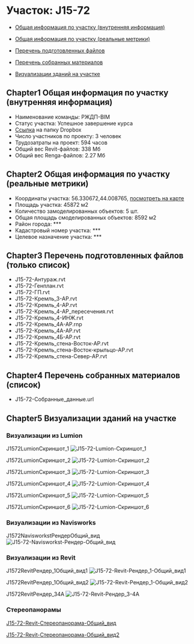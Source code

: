 # Участок: J15-72

* [Общая информация по участку (внутренняя информация)](#Chapter1)

* [Общая информация по участку (реальные метрики)](#Chapter2)

* [Перечень подготовленных файлов](#Chapter3)

* [Перечень собранных материалов](#Chapter4)

* [Визуализации зданий на участке](#Chapter5)

## <a id="test">Chapter1</a> Общая информация по участку (внутренняя информация)
+ Наименование команды: РЖДП-BIM
+ Статус участка: Успешное завершение курса
+ [Ссылка](https://www.dropbox.com/sh/wvvgv1nw1iqred9/AAB8hN37vrWSpk9kNURGnxS9a/J15_72?dl=0) на папку Dropbox
+ Число участников по проекту: 3 человек
+ Трудозатраты на проект: 594 часов
+ Общий вес Revit-файлов: 338 Мб
+ Общий вес Renga-файлов: 2.27 Мб
## <a id="test">Chapter2</a> Общая информация по участку (реальные метрики)
+ Координаты участка: 56.330672,44.008765, [посмотреть на карте](https://yandex.ru/maps/47/nizhny-novgorod/?ll=56.330672%2C44.008765&z=19)
+ Площадь участка: 45872 м2
+ Количество замоделированных объектов: 5 шт.
+ Общая площадь смоделированных объектов: 8592 м2
+ Район города: *** 
+ Кадастровый номер участка: *** 
+ Целевое назначение участка: *** 
## <a id="test">Chapter3</a> Перечень подготовленных файлов (только список)
+ J15-72-Антураж.rvt
+ J15-72-Генплан.rvt
+ J15-72-ГП.rvt
+ J15-72-Кремль_3-АР.rvt
+ J15-72-Кремль_4-АР.rvt
+ J15-72-Кремль_4-АР_пересечения.rvt
+ J15-72-Кремль_4-ИНЖ.rvt
+ J15-72-Кремль_4А-АР.rnp
+ J15-72-Кремль_4А-АР.rvt
+ J15-72-Кремль_4Б-АР.rvt
+ J15-72-Кремль_стена-Восток-АР.rvt
+ J15-72-Кремль_стена-Восток-крыльцо-АР.rvt
+ J15-72-Кремль_стена-Север-АР.rvt
## <a id="test">Chapter4</a> Перечень собранных материалов (список)
+ J15-72-Собранные_данные.url
## <a id="test">Chapter5</a> Визуализации зданий на участке
### Визуализации из Lumion
J1572LumionСкриншот_1
![J15-72-Lumion-Скриншот_1](/Images/J15_72/J15-72-Lumion-Скриншот_1_Compressed.jpg)

J1572LumionСкриншот_2
![J15-72-Lumion-Скриншот_2](/Images/J15_72/J15-72-Lumion-Скриншот_2_Compressed.jpg)

J1572LumionСкриншот_3
![J15-72-Lumion-Скриншот_3](/Images/J15_72/J15-72-Lumion-Скриншот_3_Compressed.jpg)

J1572LumionСкриншот_4
![J15-72-Lumion-Скриншот_4](/Images/J15_72/J15-72-Lumion-Скриншот_4_Compressed.jpg)

J1572LumionСкриншот_5
![J15-72-Lumion-Скриншот_5](/Images/J15_72/J15-72-Lumion-Скриншот_5_Compressed.jpg)

J1572LumionСкриншот_6
![J15-72-Lumion-Скриншот_6](/Images/J15_72/J15-72-Lumion-Скриншот_6_Compressed.jpg)

### Визуализации из Navisworks
J1572NavisworkstРендерОбщий_вид
![J15-72-Navisworkst-Рендер-Общий_вид](/Images/J15_72/J15-72-Navisworkst-Рендер-Общий_вид_Compressed.jpg)

### Визуализации из Revit
J1572RevitРендер_1Общий_вид1
![J15-72-Revit-Рендер_1-Общий_вид1](/Images/J15_72/J15-72-Revit-Рендер_1-Общий_вид1_Compressed.jpg)

J1572RevitРендер_1Общий_вид2
![J15-72-Revit-Рендер_1-Общий_вид2](/Images/J15_72/J15-72-Revit-Рендер_1-Общий_вид2_Compressed.jpg)

J1572RevitРендер_34А
![J15-72-Revit-Рендер_3-4А](/Images/J15_72/J15-72-Revit-Рендер_3-4А_Compressed.jpg)

### Стереопанорамы
[J15-72-Revit-Стереопанорама-Общий_вид](https://pano.autodesk.com/pano.html?url=jpgs/50d73e45-206d-47c4-b656-a1b961468b45&version=2)

[J15-72-Revit-Стереопанорама-Общий_вид2](https://pano.autodesk.com/pano.html?url=jpgs/07d54fe0-77aa-471c-b2fd-92de51981ecf&version=2)

